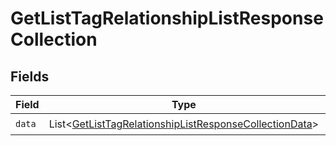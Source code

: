 # GetListTagRelationshipListResponseCollection


## Fields

| Field                                                                                                                                  | Type                                                                                                                                   | Required                                                                                                                               | Description                                                                                                                            |
| -------------------------------------------------------------------------------------------------------------------------------------- | -------------------------------------------------------------------------------------------------------------------------------------- | -------------------------------------------------------------------------------------------------------------------------------------- | -------------------------------------------------------------------------------------------------------------------------------------- |
| `data`                                                                                                                                 | List\<[GetListTagRelationshipListResponseCollectionData](../../models/components/GetListTagRelationshipListResponseCollectionData.md)> | :heavy_check_mark:                                                                                                                     | N/A                                                                                                                                    |